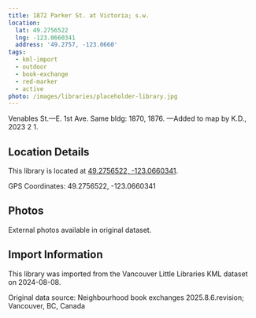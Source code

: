 ```yaml
---
title: 1872 Parker St. at Victoria; s.w.
location:
  lat: 49.2756522
  lng: -123.0660341
  address: '49.2757, -123.0660'
tags:
  - kml-import
  - outdoor
  - book-exchange
  - red-marker
  - active
photo: /images/libraries/placeholder-library.jpg
---
```

Venables St.—E. 1st Ave.
Same bldg: 1870, 1876.
—Added to map by K.D., 2023 2 1.

## Location Details

This library is located at [49.2756522, -123.0660341](https://www.google.com/maps?q=49.2756522,-123.0660341).

GPS Coordinates: 49.2756522, -123.0660341

## Photos

External photos available in original dataset.

## Import Information

This library was imported from the Vancouver Little Libraries KML dataset on 2024-08-08.

Original data source: Neighbourhood book exchanges 2025.8.6.revision; Vancouver, BC, Canada
